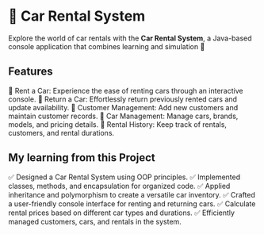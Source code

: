 # 🚗 Car Rental System

Explore the world of car rentals with the **Car Rental System**, a Java-based console application that combines learning and simulation 🌟

## Features

🚀 Rent a Car: Experience the ease of renting cars through an interactive console.
🔁 Return a Car: Effortlessly return previously rented cars and update availability.
👥 Customer Management: Add new customers and maintain customer records.
🚗 Car Management: Manage cars, brands, models, and pricing details.
📝 Rental History: Keep track of rentals, customers, and rental durations.


## My learning from this Project

✅ Designed a Car Rental System using OOP principles.
✅ Implemented classes, methods, and encapsulation for organized code.
✅ Applied inheritance and polymorphism to create a versatile car inventory.
✅ Crafted a user-friendly console interface for renting and returning cars.
✅ Calculate rental prices based on different car types and durations.
✅ Efficiently managed customers, cars, and rentals in the system.
